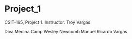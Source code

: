 # Project_1
CSIT-165, Project 1. 
Instructor: Troy Vargas

Diva Medina Camp
Wesley Newcomb
Manuel Ricardo Vargas

